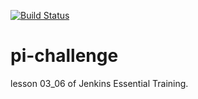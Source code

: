[![Build Status](http://52.87.73.11/buildStatus/icon?job=pi-challenge)](http://52.87.73.11/job/pi-challenge/)

# pi-challenge
lesson 03_06 of Jenkins Essential Training.

